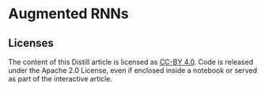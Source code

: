 # Augmented RNNs

## Licenses

The content of this Distill article is licensed as [CC-BY 4.0](https://creativecommons.org/licenses/by/4.0/). Code is released under the Apache 2.0 License, even if enclosed inside a notebook or served as part of the interactive article.